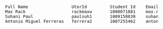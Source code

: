 <pre>
Full Name                 UtorId         Student Id    Email                              Connect                       Slack
Max Rack                  rackmaxw       1008071881    max.rack@mail.utoronto.ca          discord: maximusprime416      Max Rack
Suhani Paul               paulsuh1       1009158830    suhani.paul@mail.utoronto.ca       discord: suhani_1234          Suhani Paul
Antonio Miguel Ferreras   ferrera2       1007255462    antonio.ferreras@mail.utoronto.ca  discord: snurf_               Antonio Ferreras  

</pre>
